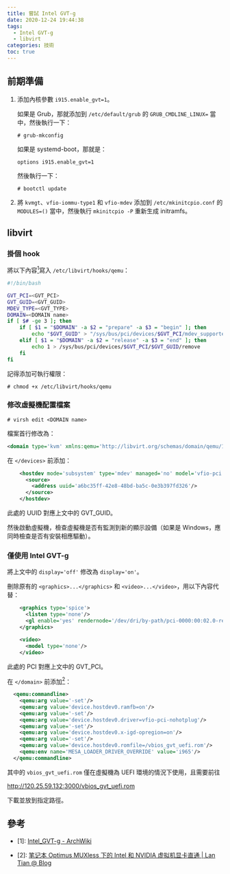```yaml
---
title: 嘗試 Intel GVT-g
date: 2020-12-24 19:44:38
tags:
  - Intel GVT-g
  - libvirt
categories: 技術
toc: true
---
```


## 前期準備

1. 添加內核參數 `i915.enable_gvt=1`。

    如果是 Grub，那就添加到 `/etc/default/grub` 的 `GRUB_CMDLINE_LINUX=` 當中，然後執行一下：

    ```
    # grub-mkconfig
    ```

    如果是 systemd-boot，那就是：

    ```
    options i915.enable_gvt=1
    ```

    然後執行一下：

    ```
    # bootctl update
    ```

2. 將 `kvmgt`、`vfio-iommu-type1` 和 `vfio-mdev` 添加到 `/etc/mkinitcpio.conf` 的 `MODULES=()` 當中，然後執行 `mkinitcpio -P` 重新生成 initramfs。

## libvirt

### 掛個 hook

將以下內容[<sup>1</sup>](#intel_gvt-g_libvirt_qemu_hook)寫入 `/etc/libvirt/hooks/qemu`：

```bash
#!/bin/bash

GVT_PCI=<GVT_PCI>
GVT_GUID=<GVT_GUID>
MDEV_TYPE=<GVT_TYPE>
DOMAIN=<DOMAIN name>
if [ $# -ge 3 ]; then
    if [ $1 = "$DOMAIN" -a $2 = "prepare" -a $3 = "begin" ]; then
        echo "$GVT_GUID" > "/sys/bus/pci/devices/$GVT_PCI/mdev_supported_types/$MDEV_TYPE/create"
    elif [ $1 = "$DOMAIN" -a $2 = "release" -a $3 = "end" ]; then
        echo 1 > /sys/bus/pci/devices/$GVT_PCI/$GVT_GUID/remove
    fi
fi
```

記得添加可執行權限：

```
# chmod +x /etc/libvirt/hooks/qemu
```

### 修改虛擬機配置檔案

```
# virsh edit <DOMAIN name>
```

檔案首行修改為：

```xml
<domain type='kvm' xmlns:qemu='http://libvirt.org/schemas/domain/qemu/1.0'>
```
在 `</devices>` 前添加：

```xml
    <hostdev mode='subsystem' type='mdev' managed='no' model='vfio-pci' display='off'>
      <source>
        <address uuid='a6bc35ff-42e8-48bd-ba5c-0e3b397fd326'/>
      </source>
    </hostdev>
```

此處的 UUID 對應上文中的 GVT_GUID。

然後啟動虛擬機，檢查虛擬機是否有監測到新的顯示設備（如果是 Windows，應同時檢查是否有安裝相應驅動）。

### 僅使用 Intel GVT-g

將上文中的 `display='off'` 修改為 `display='on'`。

刪除原有的 `<graphics>...</graphics>` 和 `<video>...</video>`，用以下內容代替：

```xml
    <graphics type='spice'>
      <listen type='none'/>
      <gl enable='yes' rendernode='/dev/dri/by-path/pci-0000:00:02.0-render'/>
    </graphics>
```

```xml
    <video>
      <model type='none'/>
    </video>
```

此處的 PCI 對應上文中的 GVT_PCI。

在 `</domain>` 前添加[<sup>2</sup>](#configure_intel_gvt-g_virtual_core_display)：

```xml
  <qemu:commandline>
    <qemu:arg value='-set'/>
    <qemu:arg value='device.hostdev0.ramfb=on'/>
    <qemu:arg value='-set'/>
    <qemu:arg value='device.hostdev0.driver=vfio-pci-nohotplug'/>
    <qemu:arg value='-set'/>
    <qemu:arg value='device.hostdev0.x-igd-opregion=on'/>
    <qemu:arg value='-set'/>
    <qemu:arg value='device.hostdev0.romfile=/vbios_gvt_uefi.rom'/>
    <qemu:env name='MESA_LOADER_DRIVER_OVERRIDE' value='i965'/>
  </qemu:commandline>
```

其中的 `vbios_gvt_uefi.rom` 僅在虛擬機為 UEFI 環境的情況下使用，且需要前往

http://120.25.59.132:3000/vbios_gvt_uefi.rom

下載並放到指定路徑。

## 參考

<div id="intel_gvt-g_libvirt_qemu_hook"></div>

* [1]: [Intel_GVT-g - ArchWiki](https://wiki.archlinux.org/index.php/Intel_GVT-g#libvirt_qemu_hook)

<div id="configure_intel_gvt-g_virtual_core_display"></div>

* [2]: [笔记本 Optimus MUXless 下的 Intel 和 NVIDIA 虚拟机显卡直通 | Lan Tian @ Blog](https://lantian.pub/article/modify-computer/laptop-intel-nvidia-optimus-passthrough.lantian/#%E9%85%8D%E7%BD%AE-Intel-GVT-g-%E8%99%9A%E6%8B%9F%E6%A0%B8%E6%98%BE)
